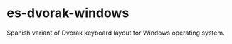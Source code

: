 es-dvorak-windows
=================

Spanish variant of Dvorak keyboard layout for Windows operating system.

